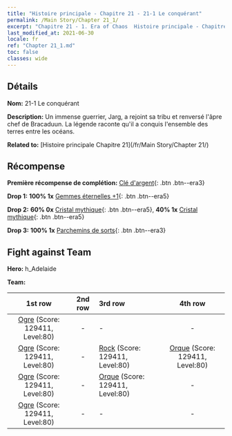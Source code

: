 ```yaml
---
title: "Histoire principale - Chapitre 21 - 21-1 Le conquérant"
permalink: /Main Story/Chapter 21_1/
excerpt: "Chapitre 21 - 1. Era of Chaos  Histoire principale - Chapitre 21_1. 21-1 Le conquérant"
last_modified_at: 2021-06-30
locale: fr
ref: "Chapter 21_1.md"
toc: false
classes: wide
---
```


## Détails

 **Nom:** 21-1 Le conquérant

 **Description:** Un immense guerrier, Jarg, a rejoint sa tribu et renversé l'âpre chef de Bracaduun. La légende raconte qu'il a conquis l'ensemble des terres entre les océans.

 **Related to:** [Histoire principale Chapitre 21](/fr/Main Story/Chapter 21/)

## Récompense

 **Première récompense de complétion:** [Clé d'argent](/ItemsFR/con_693/){: .btn .btn--era3}

 **Drop 1:** **100% 1x** [Gemmes éternelles +1](/ItemsFR/mat_72/){: .btn .btn--era5}

 **Drop 2:** **60% 0x** [Cristal mythique](/ItemsFR/mat_66/){: .btn .btn--era5}, **40% 1x** [Cristal mythique](/ItemsFR/mat_66/){: .btn .btn--era5}

 **Drop 3:** **100% 1x** [Parchemins de sorts](/ItemsFR/con_694/){: .btn .btn--era3}


## Fight against Team
 **Hero:** h_Adelaide

 **Team:**


  | 1st row | 2nd row | 3rd row | 4th row |
  |:----:|:----:|:----|:----:|
  | [Ogre](/fr/units/Ogre/) (Score: 129411, Level:80)  | - | - | - |
  | [Ogre](/fr/units/Ogre/) (Score: 129411, Level:80)  | - | [Rock](/fr/units/Roc/) (Score: 129411, Level:80)  | [Orque](/fr/units/Orc/) (Score: 129411, Level:80)  |
  | [Ogre](/fr/units/Ogre/) (Score: 129411, Level:80)  | - | [Orque](/fr/units/Orc/) (Score: 129411, Level:80)  | - |
  | [Ogre](/fr/units/Ogre/) (Score: 129411, Level:80)  | - | - | - |


